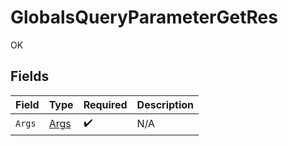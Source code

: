 # GlobalsQueryParameterGetRes

OK


## Fields

| Field                                   | Type                                    | Required                                | Description                             |
| --------------------------------------- | --------------------------------------- | --------------------------------------- | --------------------------------------- |
| `Args`                                  | [Args](../../models/operations/Args.md) | :heavy_check_mark:                      | N/A                                     |